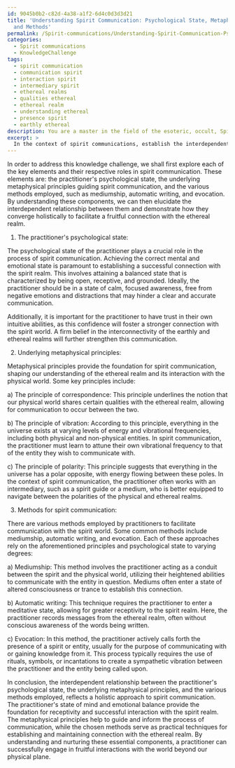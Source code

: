 ```yaml
---
id: 9045b0b2-c82d-4a38-a1f2-6d4c0d3d3d21
title: 'Understanding Spirit Communication: Psychological State, Metaphysical Principles,
  and Methods'
permalink: /Spirit-communications/Understanding-Spirit-Communication-Psychological-State-Metaphysical-Principles-and-Methods/
categories:
  - Spirit communications
  - KnowledgeChallenge
tags:
  - spirit communication
  - communication spirit
  - interaction spirit
  - intermediary spirit
  - ethereal realms
  - qualities ethereal
  - ethereal realm
  - understanding ethereal
  - presence spirit
  - earthly ethereal
description: You are a master in the field of the esoteric, occult, Spirit communications and Education. You are a writer of tests, challenges, textbooks and deep knowledge on Spirit communications for initiates and students to gain deep insights and understanding from. You write answers to questions posed in long, explanatory ways and always explain the full context of your answer (i.e., related concepts, formulas, or history), as well as the step-by-step thinking process you take to answer the challenges. Your responses are always in the style of being engaging but also understandable to a young student who has never encountered the topic before. Summarize the key themes, ideas, and conclusions at the end.
excerpt: > 
  In the context of spirit communications, establish the interdependent relationship between the practitioner's psychological state, the underlying metaphysical principles, and the various methods employed (such as mediumship, automatic writing, and evocation), ultimately demonstrating how these elements converge holistically to facilitate a fruitful connection with the ethereal realm.
---
```

In order to address this knowledge challenge, we shall first explore each of the key elements and their respective roles in spirit communication. These elements are: the practitioner's psychological state, the underlying metaphysical principles guiding spirit communication, and the various methods employed, such as mediumship, automatic writing, and evocation. By understanding these components, we can then elucidate the interdependent relationship between them and demonstrate how they converge holistically to facilitate a fruitful connection with the ethereal realm.

1. The practitioner's psychological state:

The psychological state of the practitioner plays a crucial role in the process of spirit communication. Achieving the correct mental and emotional state is paramount to establishing a successful connection with the spirit realm. This involves attaining a balanced state that is characterized by being open, receptive, and grounded. Ideally, the practitioner should be in a state of calm, focused awareness, free from negative emotions and distractions that may hinder a clear and accurate communication.

Additionally, it is important for the practitioner to have trust in their own intuitive abilities, as this confidence will foster a stronger connection with the spirit world. A firm belief in the interconnectivity of the earthly and ethereal realms will further strengthen this communication.

2. Underlying metaphysical principles:

Metaphysical principles provide the foundation for spirit communication, shaping our understanding of the ethereal realm and its interaction with the physical world. Some key principles include:

a) The principle of correspondence: This principle underlines the notion that our physical world shares certain qualities with the ethereal realm, allowing for communication to occur between the two.
  
b) The principle of vibration: According to this principle, everything in the universe exists at varying levels of energy and vibrational frequencies, including both physical and non-physical entities. In spirit communication, the practitioner must learn to attune their own vibrational frequency to that of the entity they wish to communicate with.

c) The principle of polarity: This principle suggests that everything in the universe has a polar opposite, with energy flowing between these poles. In the context of spirit communication, the practitioner often works with an intermediary, such as a spirit guide or a medium, who is better equipped to navigate between the polarities of the physical and ethereal realms.

3. Methods for spirit communication:

There are various methods employed by practitioners to facilitate communication with the spirit world. Some common methods include mediumship, automatic writing, and evocation. Each of these approaches rely on the aforementioned principles and psychological state to varying degrees:

a) Mediumship: This method involves the practitioner acting as a conduit between the spirit and the physical world, utilizing their heightened abilities to communicate with the entity in question. Mediums often enter a state of altered consciousness or trance to establish this connection.

b) Automatic writing: This technique requires the practitioner to enter a meditative state, allowing for greater receptivity to the spirit realm. Here, the practitioner records messages from the ethereal realm, often without conscious awareness of the words being written.

c) Evocation: In this method, the practitioner actively calls forth the presence of a spirit or entity, usually for the purpose of communicating with or gaining knowledge from it. This process typically requires the use of rituals, symbols, or incantations to create a sympathetic vibration between the practitioner and the entity being called upon.

In conclusion, the interdependent relationship between the practitioner's psychological state, the underlying metaphysical principles, and the various methods employed, reflects a holistic approach to spirit communication. The practitioner's state of mind and emotional balance provide the foundation for receptivity and successful interaction with the spirit realm. The metaphysical principles help to guide and inform the process of communication, while the chosen methods serve as practical techniques for establishing and maintaining connection with the ethereal realm. By understanding and nurturing these essential components, a practitioner can successfully engage in fruitful interactions with the world beyond our physical plane.
